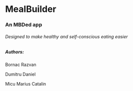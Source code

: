 # MealBuilder
### An MBDed app
###### Designed to make healthy and self-conscious eating easier
##### Authors:
Bornac Razvan

Dumitru Daniel

Micu Marius Catalin